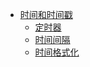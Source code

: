 - [时间和时间戳](/src/time/time_test.go)
	- [定时器](/src/time/timer_test.go)
	- [时间间隔](/src/time/time_duration_test.go)
	- [时间格式化](/src/time/time_format_test.go)
